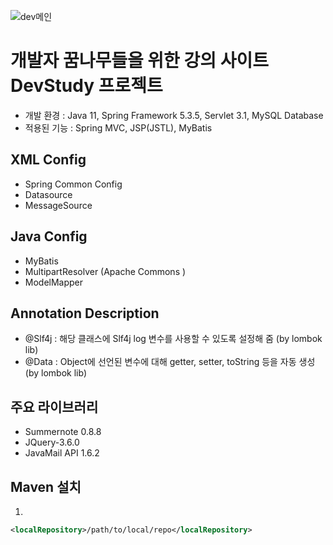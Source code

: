 ![dev메인](https://github.com/an6684/DevStudy_SpringPRJ/assets/132127166/e8d0f255-a31b-4137-8ef1-fe6bb8ec397d)
# 개발자 꿈나무들을 위한 강의 사이트 DevStudy 프로젝트

- 개발 환경 : Java 11, Spring Framework 5.3.5, Servlet 3.1, MySQL Database 
- 적용된 기능 : Spring MVC, JSP(JSTL), MyBatis

## XML Config
- Spring Common Config
- Datasource
- MessageSource

## Java Config
- MyBatis
- MultipartResolver (Apache Commons )
- ModelMapper

## Annotation Description
- @Slf4j : 해당 클래스에 Slf4j log 변수를 사용할 수 있도록 설정해 줌 (by lombok lib)
- @Data : Object에 선언된 변수에 대해 getter, setter, toString 등을 자동 생성 (by lombok lib)

## 주요 라이브러리
- Summernote 0.8.8
- JQuery-3.6.0
- JavaMail API 1.6.2
## Maven 설치
   1. 
   ```xml 
   <localRepository>/path/to/local/repo</localRepository>
   ```
